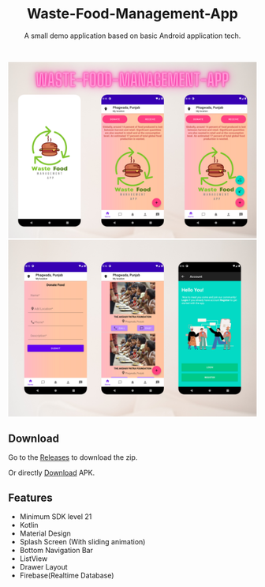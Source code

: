 <h1 align="center">Waste-Food-Management-App</h1>
<p align="center">
A small demo application based on basic Android application tech.
</p>
<br>
<p align="center">
<img src="/images/preview1.png"/>
<br>
<img src="/images/preview2.png"/>
</p>

## Download

Go to the [Releases](https://github.com/Asazin007/WasteFoodManagementApp/releases/tag/v1.0.0) to download the zip.

Or directly [Download](https://github.com/Asazin007/WasteFoodManagementApp/releases/download/v1.0.0/app-debug.apk) APK.

## Features

- Minimum SDK level 21
- Kotlin
- Material Design
- Splash Screen (With sliding animation)
- Bottom Navigation Bar
- ListView
- Drawer Layout
- Firebase(Realtime Database)
